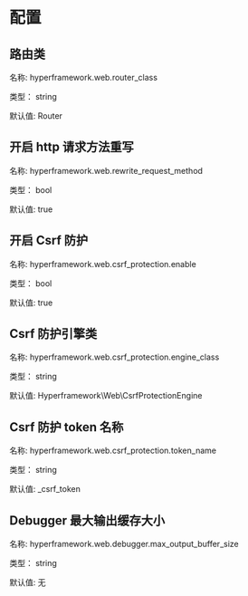 # 配置
## 路由类
名称: hyperframework.web.router_class

类型： string

默认值: Router

## 开启 http 请求方法重写
名称: hyperframework.web.rewrite_request_method

类型： bool

默认值: true

## 开启 Csrf 防护
名称: hyperframework.web.csrf_protection.enable

类型： bool

默认值: true

## Csrf 防护引擎类
名称: hyperframework.web.csrf_protection.engine_class

类型： string

默认值: Hyperframework\Web\CsrfProtectionEngine

## Csrf 防护 token 名称
名称: hyperframework.web.csrf_protection.token_name

类型： string

默认值: _csrf_token

## Debugger 最大输出缓存大小
名称: hyperframework.web.debugger.max_output_buffer_size

类型： string

默认值: 无
